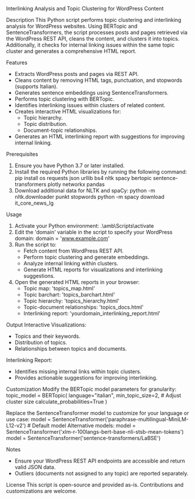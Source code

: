Interlinking Analysis and Topic Clustering for WordPress Content

Description
This Python script performs topic clustering and interlinking analysis for WordPress websites. Using BERTopic and SentenceTransformers, the script processes posts and pages retrieved via the WordPress REST API, cleans the content, and clusters it into topics. Additionally, it checks for internal linking issues within the same topic cluster and generates a comprehensive HTML report.

Features
- Extracts WordPress posts and pages via REST API.
- Cleans content by removing HTML tags, punctuation, and stopwords (supports Italian).
- Generates sentence embeddings using SentenceTransformers.
- Performs topic clustering with BERTopic.
- Identifies interlinking issues within clusters of related content.
- Creates interactive HTML visualizations for:
  - Topic hierarchy.
  - Topic distribution.
  - Document-topic relationships.
- Generates an HTML interlinking report with suggestions for improving internal linking.

Prerequisites
1. Ensure you have Python 3.7 or later installed.
2. Install the required Python libraries by running the following command:
   pip install os requests json urllib bs4 nltk spacy bertopic sentence-transformers plotly networkx pandas
3. Download additional data for NLTK and spaCy:
   python -m nltk.downloader punkt stopwords
   python -m spacy download it_core_news_lg

Usage
1. Activate your Python environment:
   .\amb\Scripts\activate
2. Edit the 'domain' variable in the script to specify your WordPress domain:
   domain = 'www.example.com'
3. Run the script to:
   - Fetch content from WordPress REST API.
   - Perform topic clustering and generate embeddings.
   - Analyze internal linking within clusters.
   - Generate HTML reports for visualizations and interlinking suggestions.
4. Open the generated HTML reports in your browser:
   - Topic map: 'topics_map.html'
   - Topic barchart: 'topics_barchart.html'
   - Topic hierarchy: 'topics_hierarchy.html'
   - Topic-document relationships: 'topics_docs.html'
   - Interlinking report: 'yourdomain_interlinking_report.html'

Output
Interactive Visualizations:
- Topics and their keywords.
- Distribution of topics.
- Relationships between topics and documents.

Interlinking Report:
- Identifies missing internal links within topic clusters.
- Provides actionable suggestions for improving interlinking.

Customization
Modify the BERTopic model parameters for granularity:
topic_model = BERTopic(
    language="italian",
    min_topic_size=2,  # Adjust cluster size
    calculate_probabilities=True
)

Replace the SentenceTransformer model to customize for your language or use case:
model = SentenceTransformer('paraphrase-multilingual-MiniLM-L12-v2')  # Default model
Alternative models:
model = SentenceTransformer('xlm-r-100langs-bert-base-nli-stsb-mean-tokens')
model = SentenceTransformer('sentence-transformers/LaBSE')

Notes
- Ensure your WordPress REST API endpoints are accessible and return valid JSON data.
- Outliers (documents not assigned to any topic) are reported separately.

License
This script is open-source and provided as-is. Contributions and customizations are welcome.
